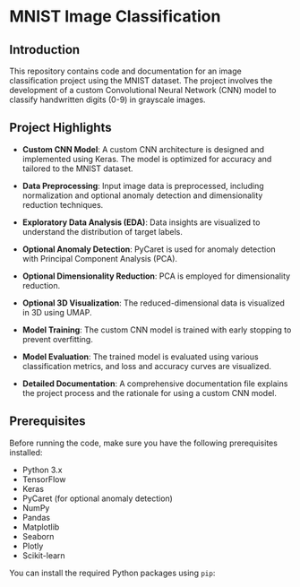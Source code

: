 # MNIST Image Classification

## Introduction

This repository contains code and documentation for an image classification project using the MNIST dataset. The project involves the development of a custom Convolutional Neural Network (CNN) model to classify handwritten digits (0-9) in grayscale images.

## Project Highlights

- **Custom CNN Model**: A custom CNN architecture is designed and implemented using Keras. The model is optimized for accuracy and tailored to the MNIST dataset.

- **Data Preprocessing**: Input image data is preprocessed, including normalization and optional anomaly detection and dimensionality reduction techniques.

- **Exploratory Data Analysis (EDA)**: Data insights are visualized to understand the distribution of target labels.

- **Optional Anomaly Detection**: PyCaret is used for anomaly detection with Principal Component Analysis (PCA).

- **Optional Dimensionality Reduction**: PCA is employed for dimensionality reduction.

- **Optional 3D Visualization**: The reduced-dimensional data is visualized in 3D using UMAP.

- **Model Training**: The custom CNN model is trained with early stopping to prevent overfitting.

- **Model Evaluation**: The trained model is evaluated using various classification metrics, and loss and accuracy curves are visualized.

- **Detailed Documentation**: A comprehensive documentation file explains the project process and the rationale for using a custom CNN model.

## Prerequisites

Before running the code, make sure you have the following prerequisites installed:

- Python 3.x
- TensorFlow
- Keras
- PyCaret (for optional anomaly detection)
- NumPy
- Pandas
- Matplotlib
- Seaborn
- Plotly
- Scikit-learn

You can install the required Python packages using `pip`:
